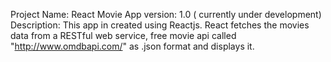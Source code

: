 Project Name: React Movie App 
version: 1.0 ( currently under development)
Description: This app in created using Reactjs. React fetches the movies data from a RESTful web service, free movie api called "http://www.omdbapi.com/" as .json format and displays it. 